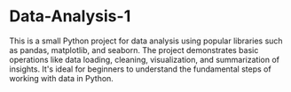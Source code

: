 # Data-Analysis-1
This is a small Python project for data analysis using popular libraries such as pandas, matplotlib, and seaborn. The project demonstrates basic operations like data loading, cleaning, visualization, and summarization of insights. It's ideal for beginners to understand the fundamental steps of working with data in Python.
